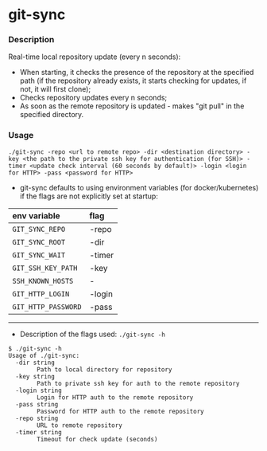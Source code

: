 # git-sync

### Description
  
Real-time local repository update (every n seconds):
* When starting, it checks the presence of the repository at the specified path (if the repository already exists, it starts checking for updates, if not, it will first clone);
* Checks repository updates every n seconds;
* As soon as the remote repository is updated - makes "git pull" in the specified directory.

### Usage

```
./git-sync -repo <url to remote repo> -dir <destination directory> -key <the path to the private ssh key for authentication (for SSH)> -timer <update check interval (60 seconds by default)> -login <login for HTTP> -pass <password for HTTP>
```  
* git-sync defaults to using environment variables (for docker/kubernetes) if the flags are not explicitly set at startup:

| env variable   | flag |
|:---------------|:------
|`GIT_SYNC_REPO` | -repo |
|`GIT_SYNC_ROOT` | -dir |
|`GIT_SYNC_WAIT` | -timer |
|`GIT_SSH_KEY_PATH` | -key |
|`SSH_KNOWN_HOSTS` | - |
|`GIT_HTTP_LOGIN` | -login |
|`GIT_HTTP_PASSWORD` | -pass |
---
* Description of the flags used: ```./git-sync -h```
```
$ ./git-sync -h
Usage of ./git-sync:
  -dir string
    	Path to local directory for repository
  -key string
    	Path to private ssh key for auth to the remote repository
  -login string
    	Login for HTTP auth to the remote repository
  -pass string
    	Password for HTTP auth to the remote repository
  -repo string
    	URL to remote repository
  -timer string
    	Timeout for check update (seconds)
```
